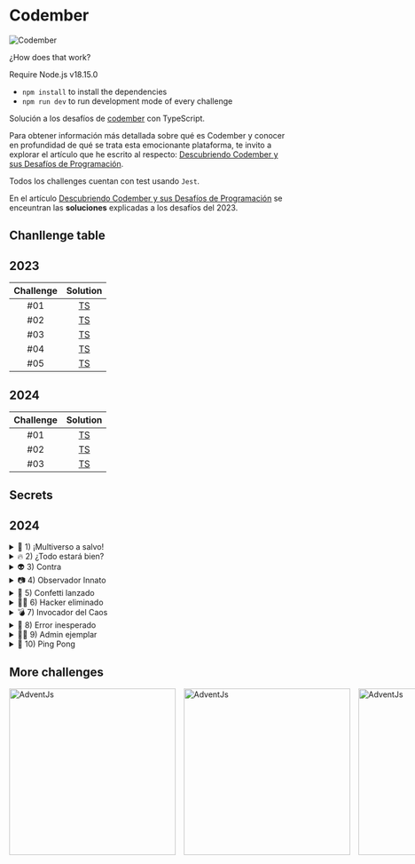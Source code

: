 # Codember
![Codember](https://codember.dev/og-image.jpg)

¿How does that work?

Require Node.js v18.15.0

* `npm install` to install the dependencies
* `npm run dev` to run development mode of every challenge

Solución a los desafíos de [codember](https://codember.dev/) con TypeScript.

Para obtener información más detallada sobre qué es Codember y conocer en profundidad de qué se trata esta emocionante plataforma, te invito a explorar el artículo que he escrito al respecto: [Descubriendo Codember y sus Desafíos de Programación](https://johnserrano.co/blog/descubriendo-codember-y-sus-desafios-de-programacion).

Todos los challenges cuentan con test usando `Jest`.

En el artículo [Descubriendo Codember y sus Desafíos de Programación](https://johnserrano.co/blog/descubriendo-codember-y-sus-desafios-de-programacion) se enceuntran las **soluciones** explicadas a los desafíos del 2023.


## Chanllenge table

## 2023

| Challenge |                                 Solution                                   |
| :-------: |:--------------------------------------------------------------------------: |
|    #01    | [TS](challenges-2023/challenge-01/index.ts) |
|    #02    | [TS](challenges-2023/challenge-02/index.ts) |
|    #03    | [TS](challenges-2023/challenge-03/index.ts) |
|    #04    | [TS](challenges-2023/challenge-04/index.ts) |
|    #05    | [TS](challenges-2023/challenge-05/index.ts) |

## 2024

| Challenge |                                 Solution                                   |
| :-------: |:--------------------------------------------------------------------------: |
|    #01    | [TS](challenges-2024/challenge-01/index.ts) |
|    #02    | [TS](challenges-2024/challenge-02/index.ts) |
|    #03    | [TS](challenges-2024/challenge-03/index.ts) |

## Secrets

## 2024

<details>
<summary>🌌 1) ¡Multiverso a salvo!</summary>

<br/>

- Presta atención al ultimo texto que da el comando `version` ![version](/assets/version.png)
- Decodifica en Base64
- La fecha te la da el comando `version`

<br/>
</details>


<details>
<summary>🔥 2) ¿Todo estará bien?</summary>

<br/>

- Navegando por las carpetas te puedes encontrar con la imagen "image.webp".
- Usa los comandos `ls`,`cd` y `cat` para moverte entre carpetas y leer archivos.

<br/>
</details>


<details>
<summary>👽 3) Contra</summary>

<br/>

`/hint - Pista #02`
- En el juego de la NES *Contra* había varios trucos que hacían el juego más fácil, tienes que ejecutar uno de ellos.
- Por ejemplo, hacer Círculo, L1, Izquierda, R1, L2, X, R1, L1, Círculo, X en GTA V te da un coche de golf.
- No es necesario enviar un comando, solo hacer una combinación de teclas.
- En Contra este truco te daba 30 vidas.

<br/>
</details>


<details>
<summary>📷 4) Observador Innato</summary>

<br/>

`/hint - Pista #05`
- Para compartir codember.dev usa el comando `share`.

<br/>
</details>



<details>
<summary>🎊 5) Confetti lanzado</summary>

<br/>

`/hint - Pista #02`

<br/>
</details>


<details>
<summary>👨‍💻 6) Hacker eliminado</summary>

<br/>

- Usa el comando `sudo` para iniciar sesión como administrador.
- Elimina al hacker que va ganando.

<br/>
</details>


<details>
<summary>💣 7) Invocador del Caos</summary>

<br/>

- 💣
- Lee el archivo ``ghost.txt`` de ``public``.
- Hay diferentes tipos de bombas, envía la bomba de bash.
- Usa el comando `submit` para enviar tu respuesta a la adivinanza.
- La estructura del comando a enviar sería así: `submit ____ :|:_ ___`
- Cuidado con los espacios en blanco.

<br/>
</details>


<details>
<summary>🚨 8) Error inesperado</summary>

<br/>

- Usa el comando `sudo` para iniciar sesión como administrador.
- Prueba los nuevos comandos.
- Decodifica en Base64

<br/>
</details>
<details>
<summary>👨‍💻 9) Admin ejemplar</summary>

<br/>

- Habilita el nuevo comando. Puedes ver todos los comandos con el comando ``help``.
- Usa el comando `sudo` para iniciar sesión como administrador.

<br/>
</details>
<details>
<summary>🏓 10) Ping Pong</summary>

<br/>

- Para este secreto necesitas haber resuelto el secreto #09.
- Usa el comando `ping` a una página web de midudev en concreto.

<br/>
</details>

## More challenges

<div>
 <ul style="display: flex; gap: 15px; list-style: none; padding: 0;"> 
  <li> 
    <a href="https://github.com/johnsi15/adventjs" target="_blank" rel="noopener noreferrer">
      <img src="https://adventjs.dev/og.jpg" title="AdventJs" width="300"/>
    </a>
  </li>
  <li> 
    <a href="https://github.com/johnsi15/codember" target="_blank" rel="noopener noreferrer">
      <img src="https://codember.dev/og-image.jpg" title="AdventJs" width="300"/>
    </a>
  </li>
  <li> 
    <a href="https://github.com/johnsi15/halloween-retos" target="_blank" rel="noopener noreferrer">
      <img src="https://halloween.dev/og.jpg" title="AdventJs" width="300"/>
    </a>
  </li>
 </ul>
</div>